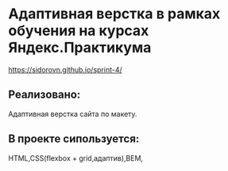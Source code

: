 # Адаптивная верстка в рамках обучения на курсах Яндекс.Практикума
https://sidorovn.github.io/sprint-4/
## Реализовано:
Адаптивная верстка сайта по макету.

## В проекте сипользуется:
HTML,CSS(flexbox + grid,адаптив),BEM,
